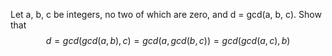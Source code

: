 Let a, b, c be integers, no two of which are zero, and d = gcd(a, b, c). Show that
$$d = gcd(gcd(a, b), c ) = gcd(a, gcd(b, c )) = gcd(gcd(a, c ), b)$$